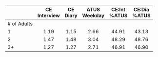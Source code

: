 
|                      | CE<br>Interview |  CE<br>Diary | ATUS<br>Weekday | CE:Int<br>%ATUS | CE:Dia<br>%ATUS |
| -------------------- | :----------: | :----------: | :----------: | :----------: | :----------: |
| # of Adults          |              |              |              |              |              |
| 1                    |         1.19 |         1.15 |         2.66 |        44.91 |        43.13 |
| 2                    |         1.47 |         1.48 |         3.04 |        48.29 |        48.76 |
| 3+                   |         1.27 |         1.27 |         2.71 |        46.91 |        46.90 |

